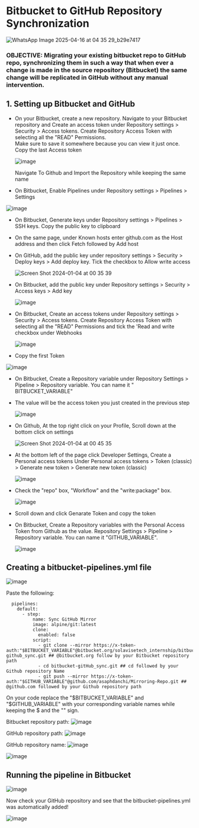 # Bitbucket to GitHub Repository Synchronization

![WhatsApp Image 2025-04-16 at 04 35 29_b29e7417](https://github.com/user-attachments/assets/c987d035-ae0c-4a5b-b7fd-186e591556af)


### OBJECTIVE: Migrating your existing bitbucket repo to GitHub repo, synchronizing them in such a way that when ever a change is made in the source repository (Bitbucket) the same change will be replicated in GitHub without any manual intervention.

## 1. Setting up Bitbucket and GitHub
  - On your Bitbucket, create a new repository. 
      Navigate to your Bitbucket repository and Create an access token under Repository settings > Security > Access   tokens.
      Create Repository Access Token with selecting all the "READ" Permissions.    
      Make sure to save it somewhere because you can view it just once.
       Copy the last Access token
    
    ![image](https://github.com/user-attachments/assets/ea78ac0d-ff84-4721-b7fc-053baf90474c)

    
      Navigate To Github and Import the Repository while keeping the same name
    
  - On Bitbucket, Enable Pipelines under Repository settings > Pipelines > Settings
    
   ![image](https://github.com/user-attachments/assets/f27f96e9-71c6-4b77-90b5-5ef61afad6b9)

    
  - On Bitbucket, Generate keys under Repository settings > Pipelines > SSH keys. Copy the public key to clipboard
  - On the same page, under Known hosts enter github.com as the Host address and then click Fetch followed by Add host
  - On GitHub, add the public key under repository settings > Security > Deploy keys > Add deploy key. Tick the checkbox to Allow write access
    
    ![Screen Shot 2024-01-04 at 00 35 39](https://github.com/asaphdanchi/Mirror-and-synchronizing/assets/112729006/2545afe7-52c3-4934-a181-6a1a9b06e447)
    
  - On Bitbucket, add the public key under Repository settings > Security > Access keys > Add key
    
    ![image](https://github.com/user-attachments/assets/c143e5a5-2ed8-40f9-abd4-fe7fffa9455f)

  - On Bitbucket, Create an access tokens under Repository settings > Security > Access tokens. Create Repository Access Token with  selecting all the "READ" 
    Permissions and tick the 'Read and write checkbox under Webhooks

    ![image](https://github.com/user-attachments/assets/1f251d7c-13c8-47f2-ba2d-99b99203bd34)

  - Copy the first Token
    
   ![image](https://github.com/user-attachments/assets/9b92c3d8-cedb-4b98-9e80-2ded6d3d9906)


  - On Bitbucket, Create a Repository variable under Repository Settings > Pipeline > Repository variable. You can name it " BITBUCKET_VARIABLE"
  - The value will be the access token you just created in the previous step  
    
    ![image](https://github.com/user-attachments/assets/e337347f-bbe3-4b10-a205-2f1ebedb76ce)

  - On Github, At the top right click on your Profile, Scroll down at the bottom click on settings
    
    ![Screen Shot 2024-01-04 at 00 45 35](https://github.com/asaphdanchi/Mirror-and-synchronizing/assets/112729006/68a20ce1-ad1e-44cb-8b84-1729dbc8b212)
    
  - At the bottom left of the page click Developer Settings, Create a Personal access tokens Under Personal access tokens > Token (classic) > Generate new token > 
    Generate new token (classic)
    
    ![image](https://github.com/user-attachments/assets/cb3d4f45-8a70-4071-a8de-f73e4c74a4d4)
    
  - Check the "repo" box, "Workflow" and the "write:package" box.
   
    ![image](https://github.com/user-attachments/assets/9402d692-d5f4-4f4c-a888-ee3d3ebf0349)

  -  Scroll down and click Genarate Token and copy the token

  - On Bitbucket, Create a Repository variables with the Personal Access Token from Github as the value. Repository Settings > Pipeline > Repository variable. You 
    can name it "GITHUB_VARIABLE".

    ![image](https://github.com/user-attachments/assets/1d593157-6f11-4fee-b420-530d43563b64)


## Creating a bitbucket-pipelines.yml file

![image](https://github.com/user-attachments/assets/7e4d2ec0-7868-4dee-9458-26c53c574c39)


Paste the following:

```
  pipelines:
    default:
      - step:
          name: Sync GitHub Mirror
          image: alpine/git:latest
          clone:
            enabled: false
          script:
            - git clone --mirror https://x-token-auth:"$BITBUCKET_VARIABLE"@bitbucket.org/solavisetech_internship/bitbucket-github_sync.git ## @bitbucket.org follow by your Bitbucket repository path
            - cd bitbucket-gitHub_sync.git ## cd followed by your Github repository Name
            - git push --mirror https://x-token-auth:"$GITHUB_VARIABLE"@github.com/asaphdanchi/Mirroring-Repo.git ## @github.com followed by your Github repository path
```

On your code replace the "$BITBUCKET_VARIABLE" and "$GITHUB_VARIABLE" with your corresponding variable names while keeping the   $ and the "" sign. 

Bitbucket repository path: ![image](https://github.com/user-attachments/assets/cef151e9-b43e-43c0-932d-b433d4862f8b)

GitHub repository path: ![image](https://github.com/user-attachments/assets/d77133d0-6788-4387-a530-4d3411ccb34c)

GitHub repository name: ![image](https://github.com/user-attachments/assets/6da16431-d1a6-4c93-b43a-b8866f4a9f80)

![image](https://github.com/user-attachments/assets/b5dd5073-f17c-48c2-bee2-bfe626463d79)


## Running the pipeline in Bitbucket


![image](https://github.com/user-attachments/assets/43f9beec-b59e-4e30-805a-e19a64470b7c)

Now check your GitHub repository and see that the bitbucket-pipelines.yml was automatically added!

![image](https://github.com/user-attachments/assets/8a498d1b-01c8-4c7e-8594-db7937ccdfd1)


